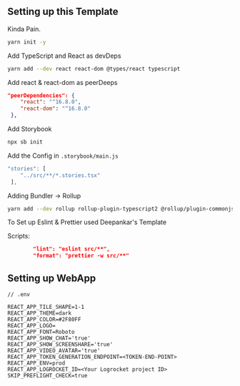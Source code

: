## Setting up this Template

Kinda Pain.

```bash
yarn init -y
```

Add TypeScript and React as devDeps

```bash
yarn add --dev react react-dom @types/react typescript
```

Add react & react-dom as peerDeeps

```json
"peerDependencies": {
    "react": "^16.8.0",
    "react-dom": "^16.8.0"
 },
```

Add Storybook

```bash
npx sb init
```

Add the Config in `.storybook/main.js`

```js
"stories": [
    "../src/**/*.stories.tsx"
 ],
```

Adding Bundler -> Rollup

```bash
yarn add --dev rollup rollup-plugin-typescript2 @rollup/plugin-commonjs @rollup/plugin-node-resolve rollup-plugin-peer-deps-external rollup-plugin-postcss postcss
```

To Set up Eslint & Prettier used Deepankar's Template

Scripts:

```json
        "lint": "eslint src/**",
        "format": "prettier -w src/**"
```

## Setting up WebApp

```
// .env

REACT_APP_TILE_SHAPE=1-1
REACT_APP_THEME=dark
REACT_APP_COLOR=#2F80FF
REACT_APP_LOGO=
REACT_APP_FONT=Roboto
REACT_APP_SHOW_CHAT='true'
REACT_APP_SHOW_SCREENSHARE='true'
REACT_APP_VIDEO_AVATAR='true'
REACT_APP_TOKEN_GENERATION_ENDPOINT=<TOKEN-END-POINT>
REACT_APP_ENV=prod
REACT_APP_LOGROCKET_ID=<Your Logrocket project ID>
SKIP_PREFLIGHT_CHECK=true

```
